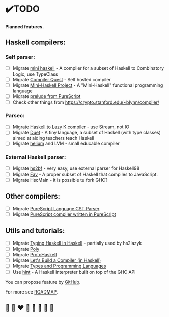 # ✔️TODO

**Planned features.**

## Haskell compilers:
### Self parser:
* [ ] Migrate [mini haskell](https://github.com/helvm/mini-haskell) - A compiler for a subset of Haskell to Combinatory Logic, use TypeClass
* [ ] Migrate [Compiler Quest](https://github.com/helvm/compiler) - Self hosted compiler 
* [ ] Migrate [Mini-Haskell Project](https://github.com/helvm/Mini-Haskell-jasonhongxyz) - A "Mini-Haskell" functional programming language
* [ ] Migrate [prelude from PureScript](https://github.com/purescript/purescript-prelude) 
* [ ] Check other things from https://crypto.stanford.edu/~blynn/compiler/

### Parsec:
* [ ] Migrate [Haskell to Lazy K compiler](https://github.com/helvm/hs2blc) - use Stream, not IO
* [ ] Migrate [Duet](https://github.com/helvm/duet) - A tiny language, a subset of Haskell (with type classes) aimed at aiding teachers teach Haskell
* [ ] Migrate [helium](https://github.com/helvm/helium) and LVM - small educable compiler

### External Haskell parser:
* [ ] Migrate [hs2bf](https://github.com/helvm/hs2bf) - very easy, use external parser for Haskell98
* [ ] Migrate [Fay](https://github.com/helvm/fay) - A proper subset of Haskell that compiles to JavaScript.
* [ ] Migrate HscMain - it is possible tu fork GHC?

## Other compilers:
* [ ] Migrate [PureScript Language CST Parser](https://github.com/helvm/purescript-language-cst-parser)
* [ ] Migrate [PureScript compiler written in PureScript](https://github.com/helvm/purescript-in-purescript)

## Utils and tutorials:
* [ ] Migrate [Typing Haskell in Haskell](https://github.com/helvm/thih) - partially used by hs2lazyk
* [ ] Migrate [Poly](https://github.com/helvm/write-you-a-haskell/tree/master/chapter7)
* [ ] Migrate [ProtoHaskell](https://github.com/helvm/write-you-a-haskell/tree/master/chapter8)
* [ ] Migrate [Let's Build a Compiler (in Haskell)](https://github.com/helvm/cradle)
* [ ] Migrate [Types and Programming Languages](https://github.com/helvm/haskell-tapl)
* [ ] Use [hint](https://github.com/helvm/hint) - A Haskell interpreter built on top of the GHC API

You can propose feature by [GitHub](https://github.com/helvm/helps/issues).

For more see [ROADMAP](../developers/ROADMAP.md).

## 🦄 🌈 ❤️ 💛 💚 💙 🤍 🖤
